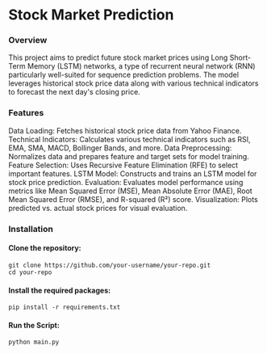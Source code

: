 # **Stock Market Prediction**

### ****Overview****

This project aims to predict future stock market prices using Long Short-Term Memory (LSTM) networks, a type of recurrent neural network (RNN) particularly well-suited for sequence prediction problems. The model leverages historical stock price data along with various technical indicators to forecast the next day's closing price.

### Features

Data Loading: Fetches historical stock price data from Yahoo Finance.
Technical Indicators: Calculates various technical indicators such as RSI, EMA, SMA, MACD, Bollinger Bands, and more.
Data Preprocessing: Normalizes data and prepares feature and target sets for model training.
Feature Selection: Uses Recursive Feature Elimination (RFE) to select important features.
LSTM Model: Constructs and trains an LSTM model for stock price prediction.
Evaluation: Evaluates model performance using metrics like Mean Squared Error (MSE), Mean Absolute Error (MAE), Root Mean Squared Error (RMSE), and R-squared (R²) score.
Visualization: Plots predicted vs. actual stock prices for visual evaluation.

### Installation


#### Clone the repository:
```
git clone https://github.com/your-username/your-repo.git
cd your-repo
```

#### Install the required packages:
```
pip install -r requirements.txt
```

#### Run the Script:
```
python main.py
```

